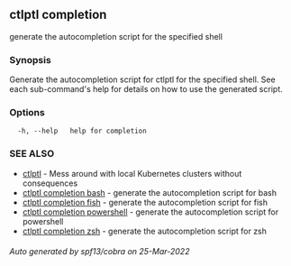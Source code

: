 ## ctlptl completion

generate the autocompletion script for the specified shell

### Synopsis


Generate the autocompletion script for ctlptl for the specified shell.
See each sub-command's help for details on how to use the generated script.


### Options

```
  -h, --help   help for completion
```

### SEE ALSO

* [ctlptl](ctlptl.md)	 - Mess around with local Kubernetes clusters without consequences
* [ctlptl completion bash](ctlptl_completion_bash.md)	 - generate the autocompletion script for bash
* [ctlptl completion fish](ctlptl_completion_fish.md)	 - generate the autocompletion script for fish
* [ctlptl completion powershell](ctlptl_completion_powershell.md)	 - generate the autocompletion script for powershell
* [ctlptl completion zsh](ctlptl_completion_zsh.md)	 - generate the autocompletion script for zsh

###### Auto generated by spf13/cobra on 25-Mar-2022
